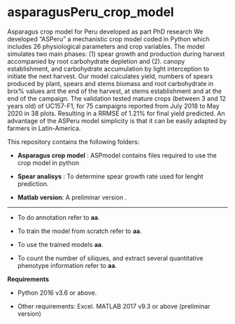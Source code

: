 # asparagusPeru_crop_model
Asparagus crop model for Peru developed as part PhD research
We developed “ASPeru” a mechanistic crop model coded in Python which includes 26 physiological parameters and crop variables.  The model simulates two main phases: (1) spear growth and production during harvest accompanied by root carbohydrate depletion and (2). canopy establishment, and carbohydrate accumulation by light interception to initiate the next harvest. Our model calculates yield, numbers of spears produced by plant, spears and stems biomass and root carbohydrate in brix% values ant the end of the harvest, at stems establishment and at the end of the campaign. The validation tested mature crops (between 3 and 12 years old) of UC157-F1, for 75 campaigns reported from July 2018 to May 2020 in 38 plots. Resulting in a RRMSE of 1.21% for final yield predicted. An advantage of the ASPeru model simplicity is that it can be easily adapted by farmers in Latin-America.

This repository contains the following folders:
- **Asparagus crop model** : ASPmodel contains files required to use the crop model in python

- **Spear analisys** : To determine spear growth rate used for lenght prediction.

- **Matlab version**: A preliminar version .


-------------------------------------------------------------------------------------------------
- To do annotation refer to **aa**.

- To train  the model from scratch refer to **aa**.

- To use the trained models  **aa**.

- To count the number of siliques, and extract several quantitative phenotype information refer to **aa**.

**Requirements**
- Python  2016 v3.6 or above.

- Other requirements: Excel. MATLAB 2017 v9.3 or above (preliminar version)

